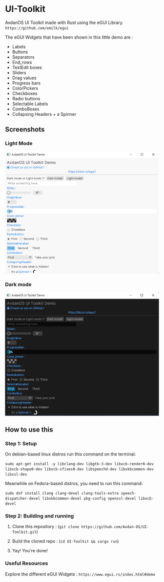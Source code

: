 # UI-Toolkit

AvdanOS UI Toolkit made with Rust using the eGUI Library.
`https://github.com/emilk/egui`

The eGUI Widgets that have been shown in this little demo are :
- Labels
- Buttons
- Separators
- End_rows
- TextEdit boxes
- Sliders
- Drag values
- Progress bars
- ColorPickers
- Checkboxes
- Radio buttons
- Selectable Labels
- ComboBoxes
- Collapsing Headers + a Spinner

## Screenshots

### Light Mode

![Screenshot1](screenshots/avdanOS_UIToolkit_Demo_screenshot_lightmode.png)

### Dark mode

![Screenshot1](screenshots/avdanOS_UIToolkit_Demo_screenshot_darkmode.png)

## How to use this

### Step 1: Setup

On debian-based linux distros run this command on the terminal:

```sudo apt-get install -y libclang-dev libgtk-3-dev libxcb-render0-dev libxcb-shape0-dev libxcb-xfixes0-dev libspeechd-dev libxkbcommon-dev libssl-dev```

Meanwhile on Fedora-based distros, you need to run this command:

```sudo dnf install clang clang-devel clang-tools-extra speech-dispatcher-devel libxkbcommon-devel pkg-config openssl-devel libxcb-devel```

### Step 2: Building and running

1. Clone this repository : (`git clone https://github.com/Avdan-OS/UI-Toolkit.git`)

2. Build the cloned repo : (`cd UI-Toolkit && cargo run`)

3. Yay! You're done!

### Useful Resources

Explore the different eGUI Widgets : `https://www.egui.rs/index.html#demo`
